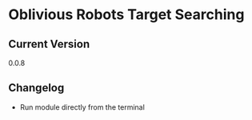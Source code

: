 # Oblivious Robots Target Searching

## Current Version

0.0.8

## Changelog

- Run module directly from the terminal
